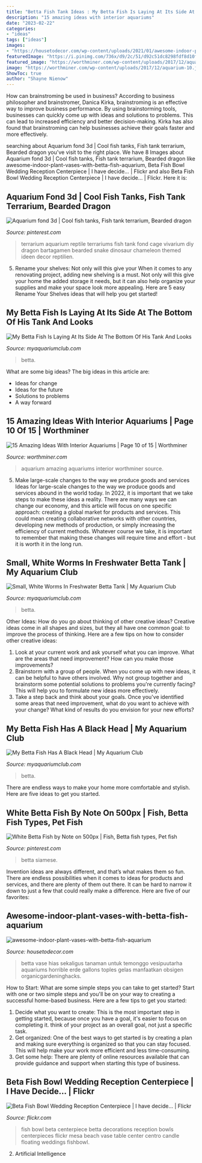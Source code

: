 ```yaml
---
title: "Betta Fish Tank Ideas : My Betta Fish Is Laying At Its Side At The Bottom Of His Tank And Looks"
description: "15 amazing ideas with interior aquariums"
date: "2023-02-22"
categories:
- "ideas"
tags: ["ideas"]
images:
- "https://housetodecor.com/wp-content/uploads/2021/01/awesome-indoor-plant-vases-with-betta-fish-aquarium.jpg"
featuredImage: "https://i.pinimg.com/736x/d9/2c/51/d92c51dc8298fdf8d10fc36c6b21042a.jpg"
featured_image: "https://worthminer.com/wp-content/uploads/2017/12/aquarium-10.jpg"
image: "https://worthminer.com/wp-content/uploads/2017/12/aquarium-10.jpg"
ShowToc: true
author: "Shayne Nienow"
---
```



How can brainstroming be used in business?
According to business philosopher and brainstromer, Danica Kirka, brainstroming is an effective way to improve business performance. By using brainstorming tools, businesses can quickly come up with ideas and solutions to problems. This can lead to increased efficiency and better decision-making. Kirka has also found that brainstroming can help businesses achieve their goals faster and more effectively.

	

		
searching about Aquarium fond 3d | Cool fish tanks, Fish tank terrarium, Bearded dragon you've visit to the right place. We have 8 Images about Aquarium fond 3d | Cool fish tanks, Fish tank terrarium, Bearded dragon like awesome-indoor-plant-vases-with-betta-fish-aquarium, Beta Fish Bowl Wedding Reception Centerpiece | I have decide… | Flickr and also Beta Fish Bowl Wedding Reception Centerpiece | I have decide… | Flickr. Here it is:
		
    
## Aquarium Fond 3d | Cool Fish Tanks, Fish Tank Terrarium, Bearded Dragon

<img loading=lazy src="https://i.pinimg.com/736x/d9/2c/51/d92c51dc8298fdf8d10fc36c6b21042a.jpg" onerror="this.onerror=null;this.src='https://tse3.mm.bing.net/th?id=OIP.x4CjV1DUaAcapf332ecDDgHaJ3&amp;pid=15.1';" alt="Aquarium fond 3d | Cool fish tanks, Fish tank terrarium, Bearded dragon">

_Source: pinterest.com_

>terrarium aquarium reptile terrariums fish tank fond cage vivarium diy dragon bartagamen bearded snake dinosaur chameleon themed ideen decor reptilien. 

	

5. Rename your shelves: Not only will this give your
When it comes to any renovating project, adding new shelving is a must. Not only will this give your home the added storage it needs, but it can also help organize your supplies and make your space look more appealing. Here are 5 easy Rename Your Shelves ideas that will help you get started!

    
## My Betta Fish Is Laying At Its Side At The Bottom Of His Tank And Looks

<img loading=lazy src="https://dlgdxii3fgupk.cloudfront.net/myaquariumclub.com/images/fbfiles/images/B648E564-C78B-4D0E-86EB-B003AF19DDB9-x7pxdav21v_v_1566971572.jpeg" onerror="this.onerror=null;this.src='https://tse2.mm.bing.net/th?id=OIP.XWTu5LWavMjsA0b_WAZi0AHaJ4&amp;pid=15.1';" alt="My Betta Fish Is Laying At Its Side At The Bottom Of His Tank And Looks">

_Source: myaquariumclub.com_

>betta. 

	

What are some big ideas?
The big ideas in this article are: 
- Ideas for change 
- Ideas for the future 
- Solutions to problems
- A way forward

    
## 15 Amazing Ideas With Interior Aquariums | Page 10 Of 15 | Worthminer

<img loading=lazy src="https://worthminer.com/wp-content/uploads/2017/12/aquarium-10.jpg" onerror="this.onerror=null;this.src='https://tse1.mm.bing.net/th?id=OIP.siLimFr_VfT91IIY31TFaAHaLH&amp;pid=15.1';" alt="15 Amazing Ideas With Interior Aquariums | Page 10 of 15 | Worthminer">

_Source: worthminer.com_

>aquarium amazing aquariums interior worthminer source. 

	

5) Make large-scale changes to the way we produce goods and services
Ideas for large-scale changes to the way we produce goods and services abound in the world today. In 2022, it is important that we take steps to make these ideas a reality. There are many ways we can change our economy, and this article will focus on one specific approach: creating a global market for products and services. This could mean creating collaborative networks with other countries, developing new methods of production, or simply increasing the efficiency of current methods. Whatever course we take, it is important to remember that making these changes will require time and effort - but it is worth it in the long run.

    
## Small, White Worms In Freshwater Betta Tank | My Aquarium Club

<img loading=lazy src="https://dlgdxii3fgupk.cloudfront.net/myaquariumclub.com/images/fbfiles/images/625w/0C07BD3E-9894-4C66-99D8-517EAFC7BC99-56l8y0ubar_v_1550333314.jpeg" onerror="this.onerror=null;this.src='https://tse1.mm.bing.net/th?id=OIP.xuxkGb56fCjKZgnc9QfJ6wHaNL&amp;pid=15.1';" alt="Small, White Worms In Freshwater Betta Tank | My Aquarium Club">

_Source: myaquariumclub.com_

>betta. 

	

Other Ideas: How do you go about thinking of other creative ideas?
Creative ideas come in all shapes and sizes, but they all have one common goal: to improve the process of thinking. Here are a few tips on how to consider other creative ideas:
1. Look at your current work and ask yourself what you can improve. What are the areas that need improvement? How can you make those improvements?
2. Brainstorm with a group of people. When you come up with new ideas, it can be helpful to have others involved. Why not group together and brainstorm some potential solutions to problems you're currently facing? This will help you to formulate new ideas more effectively.
3. Take a step back and think about your goals. Once you've identified some areas that need improvement, what do you want to achieve with your change? What kind of results do you envision for your new efforts?

    
## My Betta Fish Has A Black Head | My Aquarium Club

<img loading=lazy src="https://dlgdxii3fgupk.cloudfront.net/myaquariumclub.com/images/fbfiles/images/828w/5BEC00EC-C0F0-4038-BE75-5E996D55487F-g9vdgmp7fm_v_1520586749.jpeg" onerror="this.onerror=null;this.src='https://tse4.mm.bing.net/th?id=OIP.BGyv2O_499Ys_TE8mLJKigHaGc&amp;pid=15.1';" alt="My Betta Fish Has A Black Head | My Aquarium Club">

_Source: myaquariumclub.com_

>betta. 

	

There are endless ways to make your home more comfortable and stylish. Here are five ideas to get you started.

    
## White Betta Fish By Note On 500px | Fish, Betta Fish Types, Pet Fish

<img loading=lazy src="https://i.pinimg.com/736x/7d/ea/ed/7deaedde020839cca92743b702b6f7d0.jpg" onerror="this.onerror=null;this.src='https://tse1.mm.bing.net/th?id=OIP.4zSN2tmnL0D6scQOj9CSugHaKX&amp;pid=15.1';" alt="White Betta Fish by Note on 500px | Fish, Betta fish types, Pet fish">

_Source: pinterest.com_

>betta siamese. 

	

Invention ideas are always different, and that’s what makes them so fun. There are endless possibilities when it comes to ideas for products and services, and there are plenty of them out there. It can be hard to narrow it down to just a few that could really make a difference. Here are five of our favorites: 

    
## Awesome-indoor-plant-vases-with-betta-fish-aquarium

<img loading=lazy src="https://housetodecor.com/wp-content/uploads/2021/01/awesome-indoor-plant-vases-with-betta-fish-aquarium.jpg" onerror="this.onerror=null;this.src='https://tse1.mm.bing.net/th?id=OIP.sk1nGtP52cqonuTzo0fD0AHaNK&amp;pid=15.1';" alt="awesome-indoor-plant-vases-with-betta-fish-aquarium">

_Source: housetodecor.com_

>betta vase hias sekaligus tanaman untuk temonggo vesipuutarha aquariums horrible erde gallons toples gelas manfaatkan obsigen organicgardeninghacks. 

	

How to Start: What are some simple steps you can take to get started?
Start with one or two simple steps and you'll be on your way to creating a successful home-based business. Here are a few tips to get you started: 
1. Decide what you want to create: This is the most important step in getting started, because once you have a goal, it's easier to focus on completing it. think of your project as an overall goal, not just a specific task. 
2. Get organized: One of the best ways to get started is by creating a plan and making sure everything is organized so that you can stay focused. This will help make your work more efficient and less time-consuming. 
3. Get some help: There are plenty of online resources available that can provide guidance and support when starting this type of business.

    
## Beta Fish Bowl Wedding Reception Centerpiece | I Have Decide… | Flickr

<img loading=lazy src="https://c2.staticflickr.com/4/3099/2490875616_832af23b64_b.jpg" onerror="this.onerror=null;this.src='https://tse1.mm.bing.net/th?id=OIP.xkl9x_EdpgJRHfYuwIRYzAHaK1&amp;pid=15.1';" alt="Beta Fish Bowl Wedding Reception Centerpiece | I have decide… | Flickr">

_Source: flickr.com_

>fish bowl beta centerpiece betta decorations reception bowls centerpieces flickr mesa beach vase table center centro candle floating weddings fishbowl. 

	

2. Artificial Intelligence 

